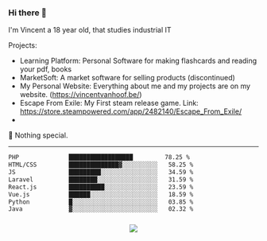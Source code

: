 ### Hi there 👋

I'm Vincent a 18 year old, that studies industrial IT

Projects:
- Learning Platform: Personal Software for making flashcards and reading your pdf, books
- MarketSoft: A market software for selling products (discontinued)
- My Personal Website: Everything about me and my projects are on my website. (https://vincentvanhoof.be/)
- Escape From Exile: My First steam release game. Link: https://store.steampowered.com/app/2482140/Escape_From_Exile/
- 
🔭 Nothing special.

<hr>

```txt
PHP              ██████████████████         78.25 %
HTML/CSS         ██████████████▓░░░░░░░░░░   58.25 %
JS               █████████░░░░░░░░░░░░░░░░   34.59 %
Laravel          ████████░░░░░░░░░░░░░░░░░   31.59 %
React.js         ██████████░░░░░░░░░░░░░░░   23.59 %
Vue.js           ██████░░░░░░░░░░░░░░░░░░░   18.59 %
Python           █░░░░░░░░░░░░░░░░░░░░░░░░   03.85 %
Java             ▓░░░░░░░░░░░░░░░░░░░░░░░░   02.32 %
```

<h3 align="center">
  <a href="https://github.com/DitIsVincentPM">
      <img src="https://github-profile-trophy.vercel.app/?username=DitIsVincentPM&no-bg=true&no-frame=true">
  </a>
</h3>

